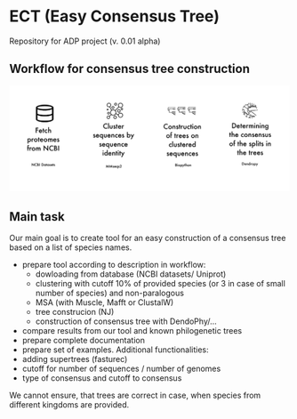 # ECT (Easy Consensus Tree)
Repository for ADP project (v. 0.01 alpha)

## Workflow for consensus tree construction

![pipeline](img/pipeline.png)

## Main task
Our main goal is to create tool for an easy construction of a consensus tree based on a list of species names. 
- prepare tool according to description in workflow:
  - dowloading from database (NCBI datasets/ Uniprot)
  - clustering with cutoff 10% of provided species (or 3 in case of small number of species) and non-paralogous
  - MSA (with Muscle, Mafft or ClustalW) 
  - tree construcion (NJ)
  - construction of consensus tree with DendoPhy/...
- compare results from our tool and known philogenetic trees
- prepare complete documentation
- prepare set of examples.
Additional functionalities:
- adding supertrees (fasturec)
- cutoff for number of sequences / number of genomes
- type of consensus and cutoff to consensus

 We cannot ensure, that trees are correct in case, when species from different kingdoms are provided.

